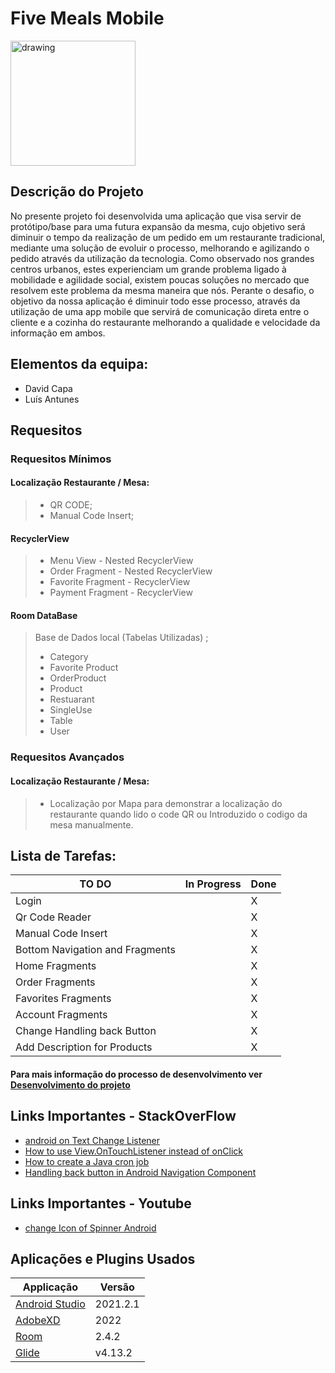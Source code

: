 # Five Meals Mobile

<img src="https://user-images.githubusercontent.com/79425111/166903045-81d3276f-b219-4925-91d7-3f8325a36eb6.png" alt="drawing" width="200"/>

## Descrição do Projeto

No presente projeto foi desenvolvida uma aplicação que visa servir de protótipo/base 
para uma futura expansão da mesma, cujo objetivo será diminuir o tempo da realização de um pedido 
em um restaurante tradicional, mediante uma solução de evoluir o processo, melhorando e 
agilizando o pedido através da utilização da tecnologia. Como 
observado nos grandes centros urbanos, estes experienciam um grande problema ligado à mobilidade e 
agilidade social, existem poucas soluções no mercado que resolvem este problema da mesma maneira que nós. 
Perante o desafio, o objetivo da nossa aplicação é diminuir todo esse processo, através da utilização de 
uma app mobile que servirá de comunicação direta entre o cliente e a cozinha do restaurante melhorando a 
qualidade e velocidade da informação em ambos.

## Elementos da equipa:
* David Capa
* Luís Antunes

## Requesitos
### Requesitos Mínimos

#### Localização Restaurante / Mesa: 
>
> - QR CODE;
> - Manual Code Insert;
>
#### RecyclerView
> 
> - Menu View - Nested RecyclerView
> - Order Fragment - Nested RecyclerView
> - Favorite Fragment - RecyclerView
> - Payment Fragment - RecyclerView

#### Room DataBase
>
> Base de Dados local (Tabelas Utilizadas) ;
> - Category
> - Favorite Product
> - OrderProduct
> - Product
> - Restuarant
> - SingleUse
> - Table
> - User

### Requesitos Avançados
#### Localização Restaurante / Mesa: 
>
> - Localização por Mapa para demonstrar a localização do restaurante quando lido o code QR ou Introduzido o codigo da mesa manualmente.


## Lista de Tarefas:

TO DO | In Progress | Done | 
-----------|--------|------|
Login | |X
Qr Code Reader | |X
Manual Code Insert | |X
Bottom Navigation and Fragments | |X
Home Fragments | |X
Order Fragments | |X
Favorites Fragments | |X
Account Fragments | |X
Change Handling back Button | |X
Add Description for Products | |X

#### Para mais informação do processo de desenvolvimento ver [Desenvolvimento do projeto](https://github.com/Capa03/Five-Meals/projects/1)

## Links Importantes - StackOverFlow

* [android on Text Change Listener](https://stackoverflow.com/questions/20824634/android-on-text-change-listener)
* [How to use View.OnTouchListener instead of onClick](https://stackoverflow.com/questions/11690504/how-to-use-view-ontouchlistener-instead-of-onclick)
* [How to create a Java cron job](https://stackoverflow.com/questions/22163662/how-to-create-a-java-cron-job)
* [Handling back button in Android Navigation Component](https://stackoverflow.com/questions/51043428/handling-back-button-in-android-navigation-component)

## Links Importantes - Youtube
* [change Icon of Spinner Android](https://www.youtube.com/watch?v=UUGipy7h2l8&t=621s)

## Aplicações e Plugins Usados
Applicação | Versão
-----------|--------
[Android Studio](https://developer.android.com/studio/) | 2021.2.1
[AdobeXD](https://www.adobe.com/pt/products/xd.html) | 2022
[Room](https://developer.android.com/jetpack/androidx/releases/room) | 2.4.2
[Glide](https://github.com/bumptech/glide) | v4.13.2 

